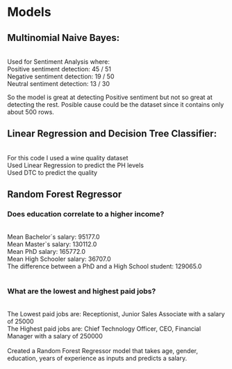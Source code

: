 # Models<br>

<h2>Multinomial Naive Bayes:</h2> <br>
Used for Sentiment Analysis where: <br>
Positive sentiment detection: 45 / 51 <br>
Negative sentiment detection: 19 / 50 <br>
Neutral sentiment detection: 13 / 30 <br>

So the model is great at detecting Positive sentiment but not so great at detecting the rest. Posible cause could be the dataset since it contains only about 500 rows.


<h2>Linear Regression and Decision Tree Classifier:</h2> <br>
For this code I used a wine quality dataset<br>
Used Linear Regression to predict the PH levels <br>
Used DTC to predict the quality <br>

<h2>Random Forest Regressor</h2>
<h3>Does education correlate to a higher income?</h3> <br>
Mean Bachelor`s salary: 95177.0 <br>
Mean Master`s salary: 130112.0 <br>
Mean PhD salary: 165772.0 <br>
Mean High Schooler salary: 36707.0 <br>
The difference between a PhD and a High School student:  129065.0 <br>
<br>
<h3>What are the lowest and highest paid jobs?</h3><br>
The Lowest paid jobs are: Receptionist, Junior Sales Associate with a salary of 25000 <br>
The Highest paid jobs are: Chief Technology Officer, CEO, Financial Manager with a salary of 250000<br>
<br>
Created a Random Forest Regressor model that takes age, gender, education, years of experience as inputs and predicts a salary.